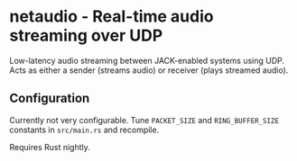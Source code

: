 # netaudio - Real-time audio streaming over UDP

Low-latency audio streaming between JACK-enabled systems using UDP. Acts as either a sender (streams audio) or receiver (plays streamed audio).

## Configuration
Currently not very configurable. Tune `PACKET_SIZE` and `RING_BUFFER_SIZE` constants in `src/main.rs` and recompile.

Requires Rust nightly.
